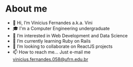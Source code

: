 # About me
- 👋 Hi, I’m Vinícius Fernandes a.k.a. Vini
- 🎓 I'm a Computer Engineering undergraduate
- 👀 I’m interested in Web Development and Data Science
- 🌱 I’m currently learning Ruby on Rails
- 💞️ I’m looking to collaborate on ReactJS projects
- 📫 How to reach me... Just e-mail me vinicius.fernandes.058@ufrn.edu.br

<!---
viniciusfer01/viniciusfer01 is a ✨ special ✨ repository because its `README.md` (this file) appears on your GitHub profile.
You can click the Preview link to take a look at your changes.
--->
